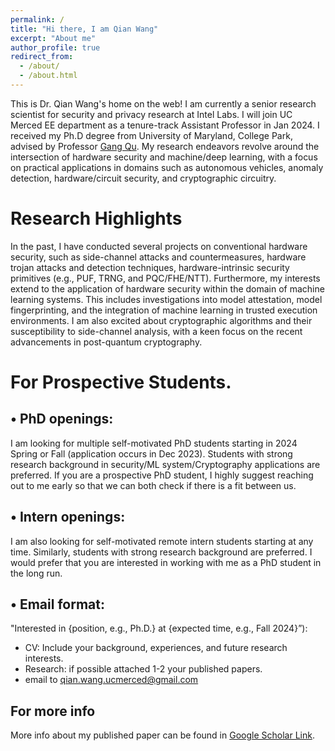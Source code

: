 ```yaml
---
permalink: /
title: "Hi there, I am Qian Wang"
excerpt: "About me"
author_profile: true
redirect_from: 
  - /about/
  - /about.html
---
```


This is Dr. Qian Wang's home on the web!
I am currently a senior research scientist for security and privacy research at Intel Labs. I will join UC Merced EE department as a tenure-track Assistant Professor in Jan 2024. I received my Ph.D degree from University of Maryland, College Park, advised by Professor [Gang Qu](https://github.com/academicpages/academicpages.github.io). My research endeavors revolve around the intersection of hardware security and machine/deep learning, with a focus on practical applications in domains such as autonomous vehicles, anomaly detection, hardware/circuit security, and cryptographic circuitry.

Research Highlights
======
In the past, I have conducted several projects on conventional hardware security, such as side-channel attacks and countermeasures, hardware trojan attacks and detection techniques, hardware-intrinsic security primitives (e.g., PUF, TRNG, and PQC/FHE/NTT).  Furthermore, my interests extend to the application of hardware security within the domain of machine learning systems. This includes investigations into model attestation, model fingerprinting, and the integration of machine learning in trusted execution environments. I am also excited about cryptographic algorithms and their susceptibility to side-channel analysis, with a keen focus on the recent advancements in post-quantum cryptography.



For Prospective Students.
======
•	PhD openings: 
------
I am looking for multiple self-motivated PhD students starting in 2024 Spring or Fall (application occurs in Dec 2023). Students with strong research background in security/ML system/Cryptography applications are preferred. If you are a prospective PhD student, I highly suggest reaching out to me early so that we can both check if there is a fit between us.

•	Intern openings: 
------
I am also looking for self-motivated remote intern students starting at any time. Similarly, students with strong research background are preferred. I would prefer that you are interested in working with me as a PhD student in the long run.

•	Email format: 
------
"Interested in {position, e.g., Ph.D.} at {expected time, e.g., Fall 2024}”):
- CV: Include your background, experiences, and future research interests.
- Research: if possible attached 1-2 your published papers.
- email to <ins>qian.wang.ucmerced@gmail.com</ins>

For more info
------
More info about my published paper can be found in [Google Scholar Link](https://scholar.google.com/citations?user=Dsgtn3AAAAAJ&hl=en).
